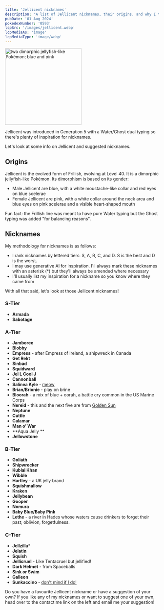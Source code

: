 ```yaml
---
title: 'Jellicent nicknames'
description: "A list of Jellicent nicknames, their origins, and why I think they're cool."
pubDate: '01 Aug 2024'
pokedexNumber: '0593'
lcpSrc: '/images/jellicent.webp'
lcpMediaAs: 'image'
lcpMediaType: 'image/webp'
---
```


<div class="img-center">
	<picture>
		<source srcset="/images/jellicent.webp" type="image/webp">
		<img src="/images/jellicent.png" width="250px" height="250px" alt="two dimorphic jellyfish-like Pokémon; blue and pink">
	</picture>
</div>

Jellicent was introduced in Generation 5 with a Water/Ghost dual typing so there's plenty of inspiration for nicknames.

Let's look at some info on Jellicent and suggested nicknames.

## Origins

Jellicent is the evolved form of Frillish, evolving at Level 40. It is a dimorphic jellyfish-like Pokémon. Its dimorphism is based on its gender:

* Male Jellicent are blue, with a white moustache-like collar and red eyes on blue scelerae
* Female Jellicent are pink, with a white collar around the neck area and blue eyes on pink scelerae and a visible heart-shaped mouth

Fun fact: the Frillish line was meant to have pure Water typing but the Ghost typing was added "for balancing reasons".

## Nicknames

My methodology for nicknames is as follows:

* I rank nicknames by lettered tiers: S, A, B, C, and D. S is the best and D is the worst.
* I may use generative AI for inspiration. I'll always mark these nicknames with an asterisk (\*) but they'll always be amended where necessary
* I'll usually list my inspiration for a nickname so you know where they came from

With all that said, let's look at those Jellicent nicknames!

### S-Tier

* **Armada**
* **Sabotage**

### A-Tier

* **Jamboree**
* **Blobby**
* **Empress** - after Empress of Ireland, a shipwreck in Canada
* **Get Rekt**
* **Sinbad**
* **Squidward**
* **Jel L Cool J**
* **Cannonball**
* **Salinea Kyle** - [meow](https://www.youtube.com/watch?v=JtSpNyy_8VQ)
* **Brian/Brionie** - play on brine
* **Bloorah** - a mix of blue + oorah, a battle cry common in the US Marine Corps
* **Nereid** - this and the next five are from [Golden Sun](/nicknames/themes/golden-sun/)
* **Neptune**
* **Cuttle**
* **Calamar**
* **Man o’ War**
* **Aqua Jelly **
* **Jellowstone**

### B-Tier

* **Goliath**
* **Shipwrecker**
* **Kublai Khan**
* **Wibble**
* **Hartley** - a UK jelly brand
* **Squishmallow**
* **Kraken**
* **Jellybean**
* **Gooper**
* **Nomura**
* **Baby Blue/Baby Pink**
* **Lethe** - a river in Hades whose waters cause drinkers to forget their past; oblivion, forgetfulness.

### C-Tier

* **Jellzilla**\*
* **Jelatin**
* **Squish**
* **Jellicruel** - Like Tentacruel but jellified!
* **Dark Helmet** - from Spaceballs
* **Sink or Swim**
* **Galleon**
* **Sunkaccino** - [don't mind if I do!](https://www.youtube.com/watch?v=AeLuQQH1OHA)

Do you have a favourite Jellicent nickname or have a suggestion of your own? If you like any of my nicknames or want to suggest one of your own, head over to the contact me link on the left and email me your suggestion!